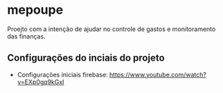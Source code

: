 # mepoupe

Proejto com a intenção de ajudar no controle de gastos e monitoramento das finanças.


## Configurações do inciais do projeto

* Configurações iniciais firebase:
https://www.youtube.com/watch?v=EXp0gq9kGxI